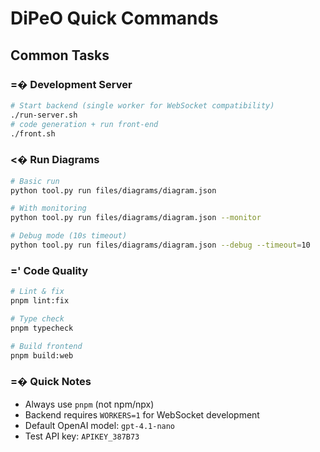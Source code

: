# DiPeO Quick Commands

## Common Tasks

### =� Development Server
```bash
# Start backend (single worker for WebSocket compatibility)
./run-server.sh
# code generation + run front-end
./front.sh
```

### <� Run Diagrams
```bash
# Basic run
python tool.py run files/diagrams/diagram.json

# With monitoring
python tool.py run files/diagrams/diagram.json --monitor

# Debug mode (10s timeout)
python tool.py run files/diagrams/diagram.json --debug --timeout=10
```

### =' Code Quality
```bash
# Lint & fix
pnpm lint:fix

# Type check
pnpm typecheck

# Build frontend
pnpm build:web
```

### =� Quick Notes
- Always use `pnpm` (not npm/npx)
- Backend requires `WORKERS=1` for WebSocket development
- Default OpenAI model: `gpt-4.1-nano`
- Test API key: `APIKEY_387B73`